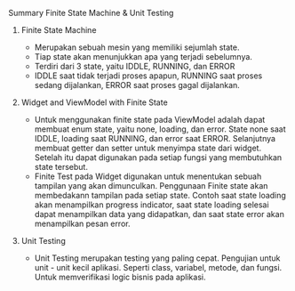 Summary Finite State Machine & Unit Testing

1. Finite State Machine
    - Merupakan sebuah mesin yang memiliki sejumlah state.
    - Tiap state akan menunjukkan apa yang terjadi sebelumnya.
    - Terdiri dari 3 state, yaitu IDDLE, RUNNING, dan ERROR
    - IDDLE saat tidak terjadi proses apapun, RUNNING saat proses sedang dijalankan, ERROR saat proses gagal dijalankan.

2. Widget and ViewModel with Finite State
    - Untuk menggunakan finite state pada ViewModel adalah dapat membuat enum state, yaitu none, loading, dan error. State none saat IDDLE, loading saat RUNNING, dan error saat ERROR. Selanjutnya membuat getter dan setter untuk menyimpa state dari widget. Setelah itu dapat digunakan pada setiap fungsi yang membutuhkan state tersebut.
    - Finite Test pada Widget digunakan untuk menentukan sebuah tampilan yang akan dimunculkan. Penggunaan Finite state akan membedakann tampilan pada setiap state. Contoh saat state loading akan menampilkan progress indicator, saat state loading selesai dapat menampilkan data yang didapatkan, dan saat state error akan menampilkan pesan error.
    
3. Unit Testing
    - Unit Testing merupakan testing yang paling cepat. Pengujian untuk unit - unit kecil aplikasi. Seperti class, variabel, metode, dan fungsi. Untuk memverifikasi logic bisnis pada aplikasi.